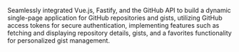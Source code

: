 Seamlessly integrated Vue.js, Fastify, and the GitHub API to build a dynamic single-page application for GitHub repositories and gists, utilizing GitHub access tokens for secure authentication, implementing features such as fetching and displaying repository details, gists, and a favorites functionality for personalized gist management.
